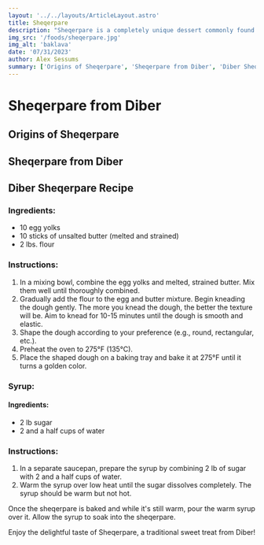 ```yaml
---
layout: '../../layouts/ArticleLayout.astro'
title: Sheqerpare
description: "Sheqerpare is a completely unique dessert commonly found in Diber."
img_src: '/foods/sheqerpare.jpg'
img_alt: 'baklava'
date: '07/31/2023'
author: Alex Sessums
summary: ['Origins of Sheqerpare', 'Sheqerpare from Diber', 'Diber Sheqerpare Recipe', 'Conclusion']
---
```


# Sheqerpare from Diber

## Origins of Sheqerpare

## Sheqerpare from Diber

## Diber Sheqerpare Recipe

### Ingredients:
- 10 egg yolks
- 10 sticks of unsalted butter (melted and strained)
- 2 lbs. flour

### Instructions:
1. In a mixing bowl, combine the egg yolks and melted, strained butter. Mix them well until thoroughly combined.
2. Gradually add the flour to the egg and butter mixture. Begin kneading the dough gently. The more you knead the dough, the better the texture will be. Aim to knead for 10-15 minutes until the dough is smooth and elastic.
3. Shape the dough according to your preference (e.g., round, rectangular, etc.).
4. Preheat the oven to 275°F (135°C).
5. Place the shaped dough on a baking tray and bake it at 275°F until it turns a golden color.

### Syrup:

#### Ingredients:
- 2 lb sugar
- 2 and a half cups of water

### Instructions:
1. In a separate saucepan, prepare the syrup by combining 2 lb of sugar with 2 and a half cups of water.
2. Warm the syrup over low heat until the sugar dissolves completely. The syrup should be warm but not hot.

Once the sheqerpare is baked and while it's still warm, pour the warm syrup over it. Allow the syrup to soak into the sheqerpare.

Enjoy the delightful taste of Sheqerpare, a traditional sweet treat from Diber!